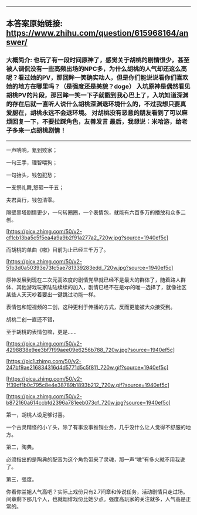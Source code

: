 ----------------------------------------
## 本答案原始链接: https://www.zhihu.com/question/615968164/answer/
### 大概简介: 也玩了有一段时间原神了，感觉关于胡桃的剧情很少，甚至被人调侃没有一些高频出场的NPC多，为什么胡桃的人气却还这么高呢？看过她的PV，那回眸一笑确实动人，但是你们能说说看你们喜欢她的地方在哪里吗？（是强度还是美貌？doge） 入坑原神是偶然看见胡桃PV的片段，那回眸一笑一下子就戳到我心巴上了，入坑知道深渊的存在后就一直听人说什么胡桃深渊退环境什么的，不过我想只要真爱厨在，胡桃永远不会退环境。 对胡桃没有恶意的朋友看到了可以麻烦回复一下，不要拉踩角色，友善发言 最后，我想说：米哈游，给老子多来一点胡桃剧情！
----------------------------------------
一声呐呐，氪到败家；

一句王手，理智喂狗；

一句抬头，钱包犯愁；

一支祭礼舞,怒砸一千五；

夫君真行，钱包清零。

隔壁黑塔剧情更少，一句转圈圈，一个表情包，就能有六百多万的播放和众多二创。

[https://picx.zhimg.com/50/v2-cf1cb13ba5c5f5ea4a9a9b2f91a277a2_720w.jpg?source=1940ef5c]

而胡桃的单曲《嗷》目前为止已经三千万了。

[https://picx.zhimg.com/50/v2-51b3d0a50393e73fc5ae781339283edd_720w.jpg?source=1940ef5c]

原神发展到现在二次元高浓度的剧情党早就已经不是最大的群体了，随着路人群体、其他游戏玩家陆陆续续的加入，剧情已经不在是xp的唯一选择了，就像社区某些人天天吵着要出一键跳过功能一样。

表情包和短视频的二创，这种更利于传播的方式，反而更能被大众接受到。

胡桃二创一直还不错，

至于胡桃的表情包嘛，更是……

[https://picx.zhimg.com/50/v2-4298838e9ee3bf7f99aee09e6256b788_720w.jpg?source=1940ef5c]




[https://pic1.zhimg.com/50/v2-247bf9ae216834316d4d5771d5c5f811_720w.gif?source=1940ef5c]




[https://pica.zhimg.com/50/v2-1f39df1b0c795c8e4e38789b1893b212_720w.gif?source=1940ef5c]




[https://picx.zhimg.com/50/v2-b872160a614ccbfd2396a781eeb073cf_720w.jpg?source=1940ef5c]



第一，胡桃人设足够讨喜。

一个古灵精怪的小丫头，除了有事没事推销业务，几乎没什么让人觉得不舒服的地方。

第二，陶典。

必须指出的是陶典的配音为这个角色带来了灵魂，那一声“嗷”有多火就不用我说了。

第三，强度。

你看你兰姐人气高吧？实际上戏份只有2.7间章和传说任务，活动剧情只走过场。间章剩下那几个人，也就烟绯戏份比她少点。强度高玩家的关注就多，人气高是正常的。